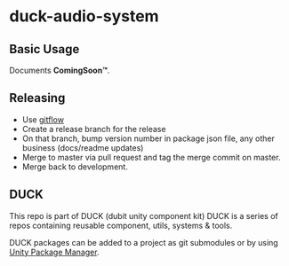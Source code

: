 # duck-audio-system

## Basic Usage

Documents **ComingSoon™**.

## Releasing
* Use [gitflow](https://nvie.com/posts/a-successful-git-branching-model/)
* Create a release branch for the release
* On that branch, bump version number in package json file, any other business (docs/readme updates)
* Merge to master via pull request and tag the merge commit on master.
* Merge back to development.

## DUCK

This repo is part of DUCK (dubit unity component kit)
DUCK is a series of repos containing reusable component, utils, systems & tools.

DUCK packages can be added to a project as git submodules or by using [Unity Package Manager](https://docs.unity3d.com/Manual/upm-git.html).
